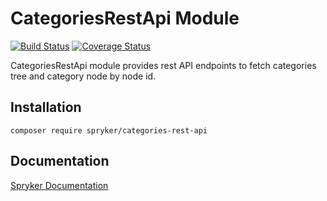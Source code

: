 # CategoriesRestApi Module
[![Build Status](https://travis-ci.org/spryker/categories-rest-api.svg)](https://travis-ci.org/spryker/categories-rest-api)
[![Coverage Status](https://coveralls.io/repos/github/spryker/categories-rest-api/badge.svg)](https://coveralls.io/github/spryker/categories-rest-api)

CategoriesRestApi module provides rest API endpoints to fetch categories tree and category node by node id.

## Installation

```
composer require spryker/categories-rest-api
```

## Documentation

[Spryker Documentation](https://academy.spryker.com/developing_with_spryker/module_guide/modules.html)
